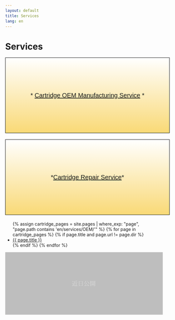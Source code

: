 ```yaml
---
layout: default
title: Services
lang: en
---
```


# Services

<div style="background: linear-gradient(white, #f9d976); border: 1px solid black; padding: 1.5em; text-align: center; font-size: 20px; font-family: 'Arial', sans-serif; margin: 0 0 1em 0; width: calc(100% - 2em); max-width: 660px; height: 180px; display: flex; align-items: center; justify-content: center;">
  <span style="width:100%;">
    * <a href="/en/services/oem/01/" style="color: inherit; text-decoration: underline;">Cartridge OEM Manufacturing Service</a> *
  </span>
</div>

<div style="background: linear-gradient(white, #f9d976); border: 1px solid black; padding: 1.5em; text-align: center; font-size: 20px; font-family: 'Arial', sans-serif; margin: 0 0 1em 0; width: calc(100% - 2em); max-width: 660px; height: 180px; display: flex; align-items: center; justify-content: center;">
    * <a href="/en/services/repair.html" style="color: inherit; text-decoration: underline;">Cartridge Repair Service</a> *
</div>

<!-- 自动列出 en/services/OEM 文件夹下的所有页面 -->
<ul>
  {% assign cartridge_pages = site.pages | where_exp: "page", "page.path contains 'en/services/OEM/'" %}
  {% for page in cartridge_pages %}
    {% if page.title and page.url != page.dir %}
      <li><a href="{{ page.url }}">{{ page.title }}</a></li>
    {% endif %}
  {% endfor %}
</ul>

![Cartridge 3](/assets/products/not-tappable-box.png)

